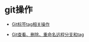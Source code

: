 # git操作
- [Git标签tag相关操作](http://shaoguangleo.github.io/2013/09/06/git-tag/)

- [Git查看、删除、重命名远程分支和tag](https://blog.zengrong.net/post/1746.html)
